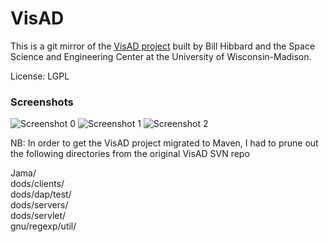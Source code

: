 # VisAD

This is a git mirror of the [VisAD project](http://www.ssec.wisc.edu/~billh/visad.html) built by Bill Hibbard and the Space Science and Engineering Center at the University of Wisconsin-Madison.

License: LGPL

### Screenshots

<img src="http://www.ucar.edu/highlights/2007/images/globe2.jpg" alt="Screenshot 0" />

<img src="http://www.unidata.ucar.edu/software/idv/gallery/IDV_Nov200Z_wind.jpg" alt="Screenshot 1" />

<img src="http://homepages.mcs.vuw.ac.nz/~elvis/db/images/c489/VisAD2_pro.jpg" alt="Screenshot 2" />

NB: In order to get the VisAD project migrated to Maven, I had to prune out the following directories from the original VisAD SVN repo

Jama/<br />
dods/clients/<br />
dods/dap/test/<br />
dods/servers/<br />
dods/servlet/<br />
gnu/regexp/util/<br />
